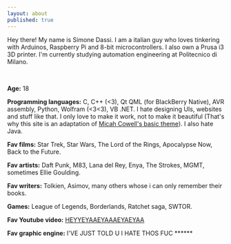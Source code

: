 ```yaml
---
layout: about
published: true
---
```


Hey there! My name is Simone Dassi. I am a italian guy who loves tinkering with Arduinos, Raspberry Pi and 8-bit microcontrollers. I also own a Prusa i3 3D printer. I'm currently studying automation engineering at Politecnico di Milano.

<br />

**Age:** 18  

**Programming languages:** C, C++ (<3), Qt QML (for BlackBerry Native), AVR assembly, Python, Wolfram (<3<3), VB .NET. I hate designing UIs, websites and stuff like that. I only love to make it work, not to make it beautiful (That's why this site is an adaptation of [Micah Cowell's basic theme](https://github.com/getmicah/getmicah.github.io)). I also hate Java.  

**Fav films:** Star Trek, Star Wars, The Lord of the Rings, Apocalypse Now, Back to the Future.  

**Fav artists:** Daft Punk, M83, Lana del Rey, Enya, The Strokes, MGMT, sometimes Ellie Goulding.  

**Fav writers:** Tolkien, Asimov, many others whose i can only remember their books.  

**Games:** League of Legends, Borderlands, Ratchet saga, SWTOR.  

**Fav Youtube video:** [HEYYEYAAEYAAAEYAEYAA](https://www.youtube.com/watch?v=ZZ5LpwO-An4)

**Fav graphic engine:** I'VE JUST TOLD U I HATE THOS FUC \*\*\*\*\*\*
